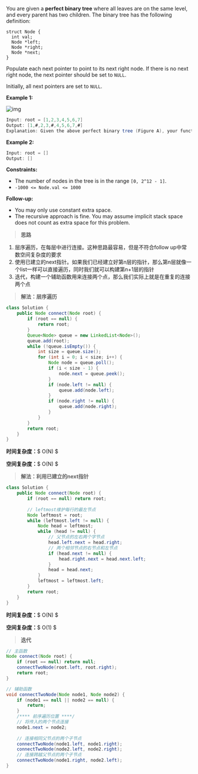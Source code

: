You are given a **perfect binary tree** where all leaves are on the same level, and every parent has two children. The binary tree has the following definition:

```
struct Node {
  int val;
  Node *left;
  Node *right;
  Node *next;
}
```

Populate each next pointer to point to its next right node. If there is no next right node, the next pointer should be set to `NULL`.

Initially, all next pointers are set to `NULL`.

 

**Example 1:**

![img](https://assets.leetcode.com/uploads/2019/02/14/116_sample.png)

```java
Input: root = [1,2,3,4,5,6,7]
Output: [1,#,2,3,#,4,5,6,7,#]
Explanation: Given the above perfect binary tree (Figure A), your function should populate each next pointer to point to its next right node, just like in Figure B. The serialized output is in level order as connected by the next pointers, with '#' signifying the end of each level.
```

**Example 2:**

```java
Input: root = []
Output: []
```

 

**Constraints:**

- The number of nodes in the tree is in the range `[0, 2^12 - 1]`.
- `-1000 <= Node.val <= 1000`

 

**Follow-up:**

- You may only use constant extra space.
- The recursive approach is fine. You may assume implicit stack space does not count as extra space for this problem.



> **思路**

1. 层序遍历，在每层中进行连接。这种思路最容易，但是不符合follow up中常数空间复杂度的要求
2. 使用已建立的next指针。如果我们已经建立好第n层的指针，那么第n层就像一个list一样可以直接遍历，同时我们就可以构建第n+1层的指针
3. 迭代，构建一个辅助函数用来连接两个点，那么我们实际上就是在重复的连接两个点

> **解法：层序遍历**

```java
class Solution {
    public Node connect(Node root) {
        if (root == null) {
            return root;
        }
        Queue<Node> queue = new LinkedList<Node>(); 
        queue.add(root);
        while (!queue.isEmpty()) {
            int size = queue.size();
            for (int i = 0; i < size; i++) {
                Node node = queue.poll();
                if (i < size - 1) {
                    node.next = queue.peek();
                }
                if (node.left != null) {
                    queue.add(node.left);
                }
                if (node.right != null) {
                    queue.add(node.right);
                }
            }
        }
        return root;
    }
}
```

**时间复杂度：**$ O(N) $ 

**空间复杂度：**$ O(N) $



> **解法：利用已建立的next指针**

```java
class Solution {
    public Node connect(Node root) {
        if (root == null) return root;
        
        // leftmost维护每行的最左节点
        Node leftmost = root;
        while (leftmost.left != null) {
            Node head = leftmost;
            while (head != null) {
                // 父节点的左右两个字节点
                head.left.next = head.right;
                // 两个相邻节点的右节点和左节点
                if (head.next != null) {
                    head.right.next = head.next.left;
                }
                head = head.next;
            }
            leftmost = leftmost.left;
        }
        return root;
    }
}
```

**时间复杂度：**$ O(N) $ 

**空间复杂度：**$ O(1) $



> **迭代**

```java
// 主函数
Node connect(Node root) {
    if (root == null) return null;
    connectTwoNode(root.left, root.right);
    return root;
}

// 辅助函数
void connectTwoNode(Node node1, Node node2) {
    if (node1 == null || node2 == null) {
        return;
    }
    /**** 前序遍历位置 ****/
    // 将传入的两个节点连接
    node1.next = node2;
    
    // 连接相同父节点的两个子节点
    connectTwoNode(node1.left, node1.right);
    connectTwoNode(node2.left, node2.right);
    // 连接跨越父节点的两个子节点
    connectTwoNode(node1.right, node2.left);
}
```

